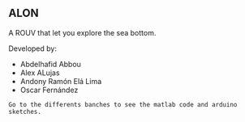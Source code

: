 ## ALON

A ROUV that let you explore the sea bottom.

Developed by:
  - Abdelhafid Abbou
  - Alex ALujas
  - Andony Ramón Elá Lima
  - Oscar Fernández 

`Go to the differents banches to see the matlab code and arduino sketches.`
